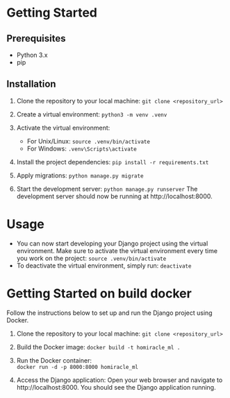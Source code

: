 # Getting Started
##  Prerequisites
- Python 3.x
- pip

##  Installation
1.  Clone the repository to your local machine:
```git clone <repository_url>```

3.  Create a virtual environment:
```python3 -m venv .venv```

4.  Activate the virtual environment: 
    -   For Unix/Linux:
        ```source .venv/bin/activate```
    -   For Windows:
        ```.venv\Scripts\activate```
5.  Install the project dependencies:
```pip install -r requirements.txt```

6.  Apply migrations:
```python manage.py migrate```

7.  Start the development server:
```python manage.py runserver```
The development server should now be running at http://localhost:8000.

#   Usage
-   You can now start developing your Django project using the virtual environment. Make sure to activate the virtual environment every time you work on the project:
```source .venv/bin/activate```
-   To deactivate the virtual environment, simply run:
```deactivate```

# Getting Started on build docker
Follow the instructions below to set up and run the Django project using Docker.

1. Clone the repository to your local machine:
```git clone <repository_url>```

3. Build the Docker image:
```docker build -t homiracle_ml .```

4. Run the Docker container:    
```docker run -d -p 8000:8000 homiracle_ml```

5. Access the Django application:
Open your web browser and navigate to http://localhost:8000. You should see the Django application running.